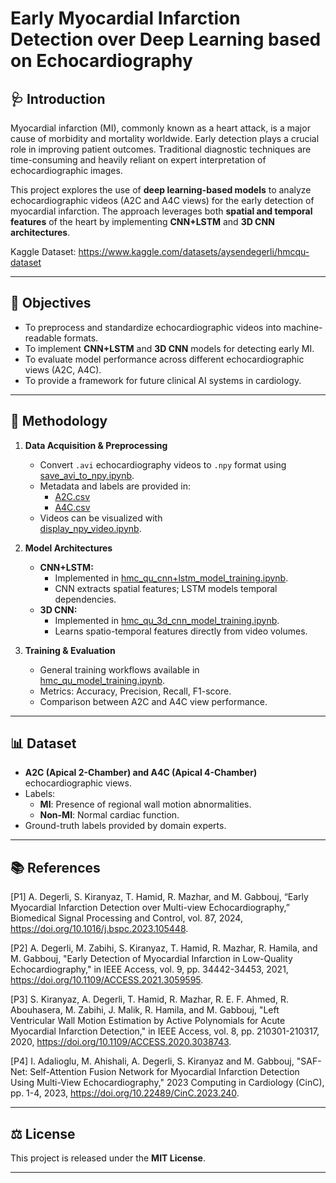 # Early Myocardial Infarction Detection over Deep Learning based on Echocardiography

## 🩺 Introduction
Myocardial infarction (MI), commonly known as a heart attack, is a major cause of morbidity and mortality worldwide. Early detection plays a crucial role in improving patient outcomes. Traditional diagnostic techniques are time-consuming and heavily reliant on expert interpretation of echocardiographic images.  

This project explores the use of **deep learning-based models** to analyze echocardiographic videos (A2C and A4C views) for the early detection of myocardial infarction. The approach leverages both **spatial and temporal features** of the heart by implementing **CNN+LSTM** and **3D CNN architectures**.

Kaggle Dataset: https://www.kaggle.com/datasets/aysendegerli/hmcqu-dataset

---

## 🎯 Objectives
- To preprocess and standardize echocardiographic videos into machine-readable formats.  
- To implement **CNN+LSTM** and **3D CNN** models for detecting early MI.  
- To evaluate model performance across different echocardiographic views (A2C, A4C).  
- To provide a framework for future clinical AI systems in cardiology.  

---

## 🧪 Methodology
1. **Data Acquisition & Preprocessing**  
   - Convert `.avi` echocardiography videos to `.npy` format using  
     [save_avi_to_npy.ipynb](https://github.com/your-username/Early-MI-Detection/blob/main/save_avi_to_npy.ipynb).  
   - Metadata and labels are provided in:  
     - [A2C.csv](https://github.com/your-username/Early-MI-Detection/blob/main/A2C.csv)  
     - [A4C.csv](https://github.com/your-username/Early-MI-Detection/blob/main/A4C.csv)  
   - Videos can be visualized with  
     [display_npy_video.ipynb](https://github.com/your-username/Early-MI-Detection/blob/main/display_npy_video.ipynb).  

2. **Model Architectures**  
   - **CNN+LSTM:**  
     - Implemented in [hmc_qu_cnn+lstm_model_training.ipynb](https://github.com/your-username/Early-MI-Detection/blob/main/notebook/hmc_qu_cnn%2Blstm_model_training.ipynb).  
     - CNN extracts spatial features; LSTM models temporal dependencies.  
   - **3D CNN:**  
     - Implemented in [hmc_qu_3d_cnn_model_training.ipynb](https://github.com/your-username/Early-MI-Detection/blob/main/notebook/hmc_qu_3d_cnn_model_training.ipynb).  
     - Learns spatio-temporal features directly from video volumes.  

3. **Training & Evaluation**  
   - General training workflows available in [hmc_qu_model_training.ipynb](https://github.com/your-username/Early-MI-Detection/blob/main/hmc_qu_model_training.ipynb).  
   - Metrics: Accuracy, Precision, Recall, F1-score.  
   - Comparison between A2C and A4C view performance.  

---

## 📊 Dataset
- **A2C (Apical 2-Chamber) and A4C (Apical 4-Chamber)** echocardiographic views.  
- Labels:  
  - **MI**: Presence of regional wall motion abnormalities.  
  - **Non-MI**: Normal cardiac function.  
- Ground-truth labels provided by domain experts.  

---

## 📚 References
[P1] A. Degerli, S. Kiranyaz, T. Hamid, R. Mazhar, and M. Gabbouj, “Early Myocardial Infarction Detection over Multi-view Echocardiography,” Biomedical Signal Processing and Control, vol. 87, 2024, https://doi.org/10.1016/j.bspc.2023.105448.

[P2] A. Degerli, M. Zabihi, S. Kiranyaz, T. Hamid, R. Mazhar, R. Hamila, and M. Gabbouj, "Early Detection of Myocardial Infarction in Low-Quality Echocardiography," in IEEE Access, vol. 9, pp. 34442-34453, 2021, https://doi.org/10.1109/ACCESS.2021.3059595.

[P3] S. Kiranyaz, A. Degerli, T. Hamid, R. Mazhar, R. E. F. Ahmed, R. Abouhasera, M. Zabihi, J. Malik, R. Hamila, and M. Gabbouj, "Left Ventricular Wall Motion Estimation by Active Polynomials for Acute Myocardial Infarction Detection," in IEEE Access, vol. 8, pp. 210301-210317, 2020, https://doi.org/10.1109/ACCESS.2020.3038743.

[P4] I. Adalioglu, M. Ahishali, A. Degerli, S. Kiranyaz and M. Gabbouj, "SAF-Net: Self-Attention Fusion Network for Myocardial Infarction Detection Using Multi-View Echocardiography," 2023 Computing in Cardiology (CinC), pp. 1-4, 2023, https://doi.org/10.22489/CinC.2023.240.

---

## ⚖️ License
This project is released under the **MIT License**.  

---
